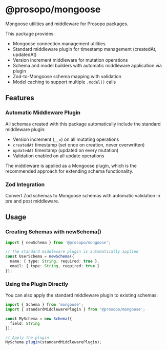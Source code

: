 # @prosopo/mongoose

Mongoose utilities and middleware for Prosopo packages.

This package provides:
- Mongoose connection management utilities
- Standard middleware plugin for timestamp management (createdAt, updatedAt)
- Version increment middleware for mutation operations
- Schema and model builders with automatic middleware application via plugin
- Zod-to-Mongoose schema mapping with validation
- Model caching to support multiple `.model()` calls

## Features

### Automatic Middleware Plugin
All schemas created with this package automatically include the standard middleware plugin:
- Version increment (`__v`) on all mutating operations
- `createdAt` timestamp (set once on creation, never overwritten)
- `updatedAt` timestamp (updated on every mutation)
- Validation enabled on all update operations

The middleware is applied as a Mongoose plugin, which is the recommended approach for extending schema functionality.

### Zod Integration
Convert Zod schemas to Mongoose schemas with automatic validation in pre and post middleware.

## Usage

### Creating Schemas with newSchema()

```typescript
import { newSchema } from '@prosopo/mongoose';

// The standard middleware plugin is automatically applied
const UserSchema = newSchema({
  name: { type: String, required: true },
  email: { type: String, required: true }
});
```

### Using the Plugin Directly

You can also apply the standard middleware plugin to existing schemas:

```typescript
import { Schema } from 'mongoose';
import { standardMiddlewarePlugin } from '@prosopo/mongoose';

const MySchema = new Schema({
  field: String
});

// Apply the plugin
MySchema.plugin(standardMiddlewarePlugin);
```
